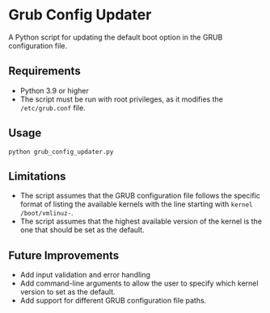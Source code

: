 # Grub Config Updater

A Python script for updating the default boot option in the GRUB configuration file.

## Requirements
- Python 3.9 or higher
- The script must be run with root privileges, as it modifies the `/etc/grub.conf` file.

## Usage
``` python grub_config_updater.py ```

## Limitations
- The script assumes that the GRUB configuration file follows the specific format of listing the available kernels with the line starting with `kernel /boot/vmlinuz-`.
- The script assumes that the highest available version of the kernel is the one that should be set as the default.

## Future Improvements
- Add input validation and error handling
- Add command-line arguments to allow the user to specify which kernel version to set as the default.
- Add support for different GRUB configuration file paths.


